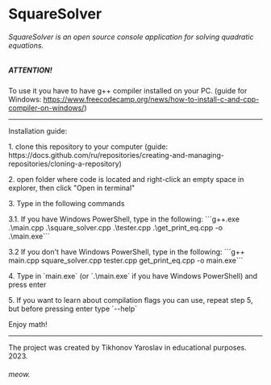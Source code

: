 # SquareSolver
###### SquareSolver is an open source console application for solving quadratic equations.

##### ATTENTION! 
To use it you have to have g++ compiler installed on your PC. (guide for Windows: https://www.freecodecamp.org/news/how-to-install-c-and-cpp-compiler-on-windows/)
<hr>
Installation guide:
<p>1. clone this repository to your computer (guide: https://docs.github.com/ru/repositories/creating-and-managing-repositories/cloning-a-repository)
<p>2. open folder where code is located and right-click an empty space in explorer, then click "Open in terminal"
<p>3. Type in the following commands
<p>  3.1. If you have Windows PowerShell, type in the following: 
  ```g++.exe .\main.cpp .\square_solver.cpp .\tester.cpp .\get_print_eq.cpp -o .\main.exe```
<p>  3.2 If you don't have Windows PowerShell, type in the following: 
  ```g++ main.cpp square_solver.cpp tester.cpp get_print_eq.cpp -o main.exe```
<p>4. Type in `main.exe` (or `.\main.exe` if you have Windows PowerShell) and press enter
<p>5. If you want to learn about compilation flags you can use, repeat step 5, but before pressing enter type `--help`
<p>Enjoy math!
<hr>
The project was created by Tikhonov Yaroslav in educational purposes. 
2023.

###### meow.

